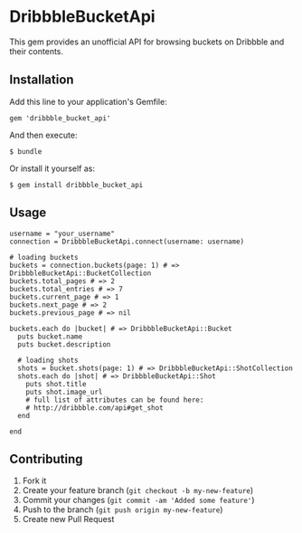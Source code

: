 # DribbbleBucketApi

This gem provides an unofficial API for browsing buckets on Dribbble and their contents.

## Installation

Add this line to your application's Gemfile:

    gem 'dribbble_bucket_api'

And then execute:

    $ bundle

Or install it yourself as:

    $ gem install dribbble_bucket_api

## Usage

    username = "your_username"
    connection = DribbbleBucketApi.connect(username: username)
    
    # loading buckets
    buckets = connection.buckets(page: 1) # => DribbbleBucketApi::BucketCollection
    buckets.total_pages # => 2
    buckets.total_entries # => 7
    buckets.current_page # => 1
    buckets.next_page # => 2
    buckets.previous_page # => nil
    
    buckets.each do |bucket| # => DribbbleBucketApi::Bucket
      puts bucket.name
      puts bucket.description
      
      # loading shots
      shots = bucket.shots(page: 1) # => DribbbleBucketApi::ShotCollection
      shots.each do |shot| # => DribbbleBucketApi::Shot
        puts shot.title
        puts shot.image_url
        # full list of attributes can be found here:
        # http://dribbble.com/api#get_shot
      end
      
    end
    

## Contributing

1. Fork it
2. Create your feature branch (`git checkout -b my-new-feature`)
3. Commit your changes (`git commit -am 'Added some feature'`)
4. Push to the branch (`git push origin my-new-feature`)
5. Create new Pull Request
